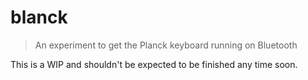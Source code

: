 # blanck
  > An experiment to get the Planck keyboard running on Bluetooth

This is a WIP and shouldn't be expected to be finished any time soon.

